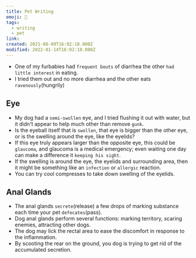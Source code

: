 ```yaml
---
title: Pet Writing
emoji: 📝
tags:
  - writing
  - pet
link:
created: 2021-08-09T16:02:18.000Z
modified: 2022-01-14T16:02:18.000Z
---
```


- One of my furbabies had `frequent bouts` of diarrhea the other `had little interest` in eating.
- I tried them out and no more diarrhea and the other eats `ravenously`(hungrily)

## Eye

- My dog had a `semi-swollen` eye, and I tried flushing it out with water, but it didn't appear to help much other than remove `gunk`.
- Is the eyeball itself that is `swollen`, that eye is bigger than the other eye, or is the swelling around the eye, like the eyelids?
- If this eye truly appears larger than the opposite eye, this could be `glaucoma`, and glaucoma is a medical emergency; even waiting one day can make a difference it `keeping his sight`.
- If the swelling is around the eye, the eyelids and surrounding area, then it might be something like an `infection` or `allergic` reaction.
- You can try cool compresses to take down swelling of the eyelids.

## Anal Glands

- The anal glands `secrete`(release) a few drops of marking substance each time your pet `defecates`(pass).
- Dog anal glands perform several functions: marking territory, scaring enemies, attracting other dogs.
- The dog may lick the rectal area to ease the discomfort in response to the inflammation.
- By scooting the rear on the ground, you dog is trying to get rid of the accumulated secretion.
